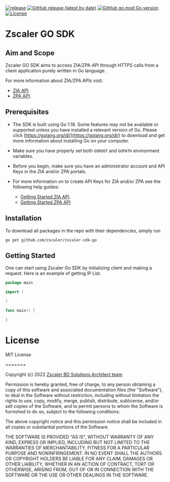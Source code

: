 [![release](https://github.com/zscaler/zscaler-sdk-go/actions/workflows/release.yml/badge.svg)](https://github.com/zscaler/zscaler-sdk-go/actions/workflows/release.yml)
[![GitHub release (latest by date)](https://img.shields.io/github/v/release/zscaler/zscaler-sdk-go)](https://github.com/zscaler/zscaler-sdk-go/releases)
[![GitHub go.mod Go version](https://img.shields.io/github/go-mod/go-version/zscaler/zscaler-sdk-go)](https://github.com/zscaler/zscaler-sdk-go/blob/master/.go-version)
[![License](https://img.shields.io/github/license/zscaler/zscaler-sdk-go?color=blue)](https://github.com/zscaler/zscaler-sdk-go/blob/master/LICENSE)



# Zscaler GO SDK

## Aim and Scope

Zscaler GO SDK aims to access ZIA/ZPA API through HTTPS calls
from a client application purely written in Go language.

For more information about ZIA/ZPA APIs visit:

- [ZIA API](https://help.zscaler.com/zia/getting-started-zia-api).
- [ZPA API](https://help.zscaler.com/zpa/zpa-api/api-developer-reference-guide).

## Prerequisites

- The SDK is built using Go 1.18. Some features may not be
available or supported unless you have installed a relevant version of Go.
Please click [https://golang.org/dl/](https://golang.org/dl/) to download and
get more information about installing Go on your computer.

- Make sure you have properly set both `GOROOT` and `GOPATH`
environment variables.

- Before you begin, make sure you have an administrator account and API Keys in the ZIA and/or ZPA portals.

- For more information on to create API Keys for ZIA and/or ZPA see the following help guides:

  - [Getting Started ZIA API](https://help.zscaler.com/zpa/zpa-api/api-developer-reference-guide).
  - [Getting Started ZPA API](https://help.zscaler.com/zpa/getting-started-zpa-api)

## Installation

To download all packages in the repo with their dependencies, simply run

`go get github.com/zscaler/zscaler-sdk-go`

## Getting Started

One can start using Zscaler Go SDK by initializing client and making a request.
Here is an example of getting IP List.

```go
package main

import (

)

func main() {

}
```

License
=========

MIT License

=======

Copyright (c) 2022 [Zscaler BD Solutions Architect team](https://github.com/zscaler)

Permission is hereby granted, free of charge, to any person obtaining a copy
of this software and associated documentation files (the "Software"), to deal
in the Software without restriction, including without limitation the rights
to use, copy, modify, merge, publish, distribute, sublicense, and/or sell
copies of the Software, and to permit persons to whom the Software is
furnished to do so, subject to the following conditions:

The above copyright notice and this permission notice shall be included in all
copies or substantial portions of the Software.

THE SOFTWARE IS PROVIDED "AS IS", WITHOUT WARRANTY OF ANY KIND, EXPRESS OR
IMPLIED, INCLUDING BUT NOT LIMITED TO THE WARRANTIES OF MERCHANTABILITY,
FITNESS FOR A PARTICULAR PURPOSE AND NONINFRINGEMENT. IN NO EVENT SHALL THE
AUTHORS OR COPYRIGHT HOLDERS BE LIABLE FOR ANY CLAIM, DAMAGES OR OTHER
LIABILITY, WHETHER IN AN ACTION OF CONTRACT, TORT OR OTHERWISE, ARISING FROM,
OUT OF OR IN CONNECTION WITH THE SOFTWARE OR THE USE OR OTHER DEALINGS IN THE
SOFTWARE.
